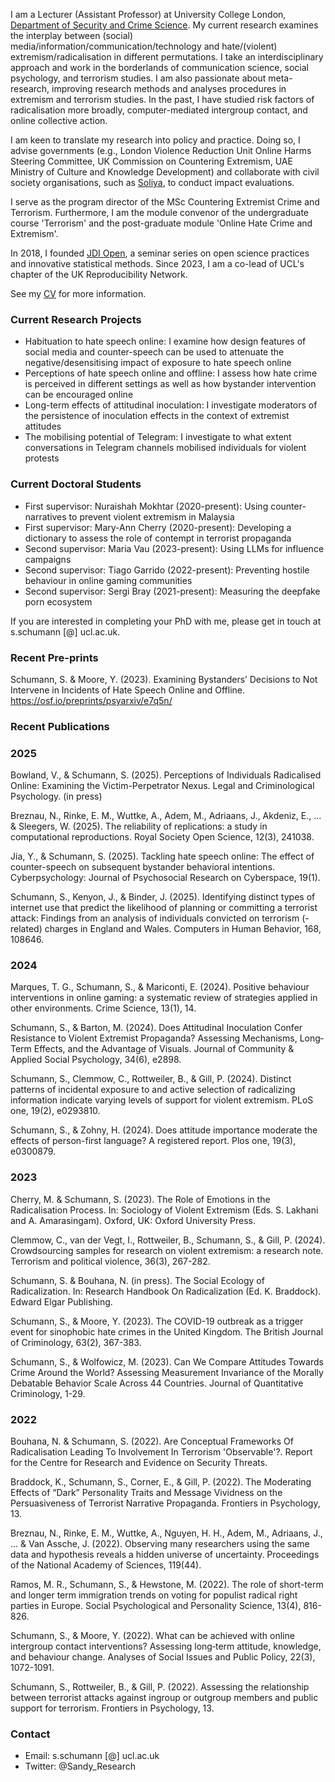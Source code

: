 I am a Lecturer (Assistant Professor) at University College London, [Department of Security and Crime Science](http://www.ucl.ac.uk/jill-dando-institute). My current research examines the interplay between (social) media/information/communication/technology and hate/(violent) extremism/radicalisation in different permutations. I take an interdisciplinary approach and work in the borderlands of communication science, social psychology, and terrorism studies. I am also passionate about meta-research, improving research methods and analyses procedures in extremism and terrorism studies. In the past, I have studied risk factors of radicalisation more broadly, computer-mediated intergroup contact, and online collective action. 

I am keen to translate my research into policy and practice. Doing so, I advise governments (e.g., London Violence Reduction Unit Online Harms Steering Committee, UK Commission on Countering Extremism, UAE Ministry of Culture and Knowledge Development) and collaborate with civil society organisations, such as [Soliya](https://soliya.net/impact), to conduct impact evaluations.

I serve as the program director of the MSc Countering Extremist Crime and Terrorism. Furthermore, I am the module convenor of the undergraduate course 'Terrorism' and the post-graduate module 'Online Hate Crime and Extremism'. 

In 2018, I founded [JDI Open](jdiopen.github.io), a seminar series on open science practices and innovative statistical methods. Since 2023, I am a co-lead of UCL's chapter of the UK Reproducibility Network.

See my [CV](https://sandyschumann.github.io/CV%20Sandy%20Schumann%20Aug%202024%20WI.pdf) for more information.




### Current Research Projects

* Habituation to hate speech online: I examine how design features of social media and counter-speech can be used to attenuate the negative/desensitising impact of exposure to hate speech online
* Perceptions of hate speech online and offline: I assess how hate crime is perceived in different settings as well as how bystander intervention can be encouraged online
* Long-term effects of attitudinal inoculation: I investigate moderators of the persistence of inoculation effects in the context of extremist attitudes
* The mobilising potential of Telegram: I investigate to what extent conversations in Telegram channels mobilised individuals for violent protests


### Current Doctoral Students

* First supervisor: Nuraishah Mokhtar (2020-present): Using counter-narratives to prevent violent extremism in Malaysia
* First supervisor: Mary-Ann Cherry (2020-present): Developing a dictionary to assess the role of contempt in terrorist propaganda
* Second supervisor: Maria Vau (2023-present): Using LLMs for influence campaigns
* Second supervisor: Tiago Garrido (2022-present): Preventing hostile behaviour in online gaming communities 
* Second supervisor: Sergi Bray (2021-present): Measuring the deepfake porn ecosystem


If you are interested in completing your PhD with me, please get in touch at s.schumann [@] ucl.ac.uk.


### Recent Pre-prints

Schumann, S. & Moore, Y. (2023). Examining Bystanders’ Decisions to Not Intervene in Incidents of Hate Speech Online and Offline. https://osf.io/preprints/psyarxiv/e7q5n/ 

### Recent Publications
### 2025

Bowland, V., & Schumann, S. (2025). Perceptions of Individuals Radicalised Online: Examining the Victim-Perpetrator Nexus. Legal and Criminological Psychology. (in press)

Breznau, N., Rinke, E. M., Wuttke, A., Adem, M., Adriaans, J., Akdeniz, E., ... & Sleegers, W. (2025). The reliability of replications: a study in computational reproductions. Royal Society Open Science, 12(3), 241038.

Jia, Y., & Schumann, S. (2025). Tackling hate speech online: The effect of counter-speech on subsequent bystander behavioral intentions. Cyberpsychology: Journal of Psychosocial Research on Cyberspace, 19(1).

Schumann, S., Kenyon, J., & Binder, J. (2025). Identifying distinct types of internet use that predict the likelihood of planning or committing a terrorist attack: Findings from an analysis of individuals convicted on terrorism (-related) charges in England and Wales. Computers in Human Behavior, 168, 108646.

### 2024

Marques, T. G., Schumann, S., & Mariconti, E. (2024). Positive behaviour interventions in online gaming: a systematic review of strategies applied in other environments. Crime Science, 13(1), 14.

Schumann, S., & Barton, M. (2024). Does Attitudinal Inoculation Confer Resistance to Violent Extremist Propaganda? Assessing Mechanisms, Long‐Term Effects, and the Advantage of Visuals. Journal of Community & Applied Social Psychology, 34(6), e2898.

Schumann, S., Clemmow, C., Rottweiler, B., & Gill, P. (2024). Distinct patterns of incidental exposure to and active selection of radicalizing information indicate varying levels of support for violent extremism. PLoS one, 19(2), e0293810.

Schumann, S., & Zohny, H. (2024). Does attitude importance moderate the effects of person-first language? A registered report. Plos one, 19(3), e0300879.

### 2023

Cherry, M. & Schumann, S. (2023). The Role of Emotions in the Radicalisation Process. In: Sociology of Violent Extremism (Eds. S. Lakhani and A. Amarasingam). Oxford, UK: Oxford University Press.

Clemmow, C., van der Vegt, I., Rottweiler, B., Schumann, S., & Gill, P. (2024). Crowdsourcing samples for research on violent extremism: a research note. Terrorism and political violence, 36(3), 267-282.

Schumann, S. & Bouhana, N. (in press). The Social Ecology of Radicalization. In: Research Handbook On Radicalization (Ed. K. Braddock). Edward Elgar Publishing.

Schumann, S., & Moore, Y. (2023). The COVID-19 outbreak as a trigger event for sinophobic hate crimes in the United Kingdom. The British Journal of Criminology, 63(2), 367-383.

Schumann, S., & Wolfowicz, M. (2023). Can We Compare Attitudes Towards Crime Around the World? Assessing Measurement Invariance of the Morally Debatable Behavior Scale Across 44 Countries. Journal of Quantitative Criminology, 1-29.

### 2022

Bouhana, N. & Schumann, S. (2022). Are Conceptual Frameworks Of Radicalisation Leading To Involvement In Terrorism 'Observable'?. Report for the Centre for Research and Evidence on Security Threats.

Braddock, K., Schumann, S., Corner, E., & Gill, P. (2022). The Moderating Effects of “Dark” Personality Traits and Message Vividness on the Persuasiveness of Terrorist Narrative Propaganda. Frontiers in Psychology, 13.

Breznau, N., Rinke, E. M., Wuttke, A., Nguyen, H. H., Adem, M., Adriaans, J., ... & Van Assche, J. (2022). Observing many researchers using the same data and hypothesis reveals a hidden universe of uncertainty. Proceedings of the National Academy of Sciences, 119(44).

Ramos, M. R., Schumann, S., & Hewstone, M. (2022). The role of short-term and longer term immigration trends on voting for populist radical right parties in Europe. Social Psychological and Personality Science, 13(4), 816-826.

Schumann, S., & Moore, Y. (2022). What can be achieved with online intergroup contact interventions? Assessing long‐term attitude, knowledge, and behaviour change. Analyses of Social Issues and Public Policy, 22(3), 1072-1091.

Schumann, S., Rottweiler, B., & Gill, P. (2022). Assessing the relationship between terrorist attacks against ingroup or outgroup members and public support for terrorism. Frontiers in Psychology, 13.


### Contact
* Email: s.schumann [@] ucl.ac.uk
* Twitter: @Sandy_Research
